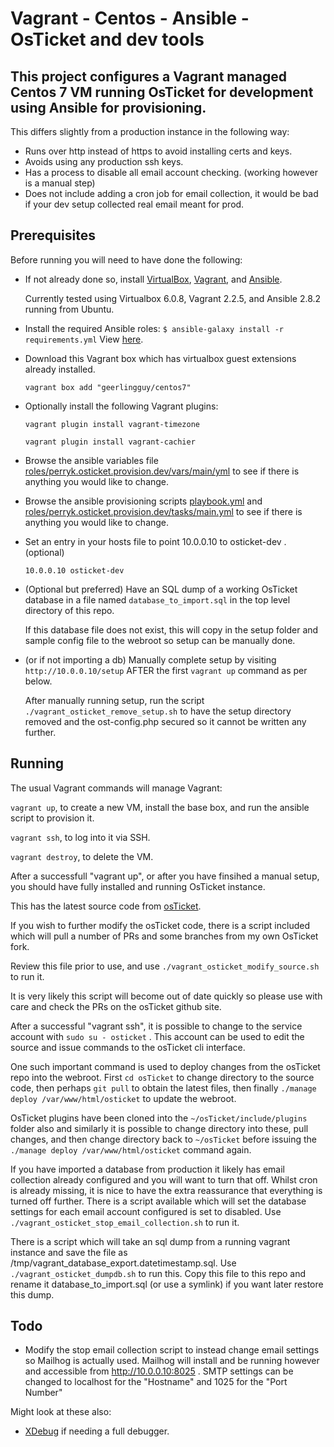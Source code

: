 # Vagrant - Centos - Ansible - OsTicket and dev tools

## This project configures a Vagrant managed Centos 7 VM running OsTicket for development using Ansible for provisioning.

This differs slightly from a production instance in the following way:

* Runs over http instead of https to avoid installing certs and keys.
* Avoids using any production ssh keys.
* Has a process to disable all email account checking. (working however is a manual step)
* Does not include adding a cron job for email collection, it would be bad if your dev setup collected real email meant for prod.

## Prerequisites

Before running you will need to have done the following:

* If not already done so, install [VirtualBox](https://www.virtualbox.org/wiki/Downloads), [Vagrant](https://www.vagrantup.com/downloads.html), and [Ansible](http://docs.ansible.com/intro_installation.html).

  Currently tested using Virtualbox 6.0.8, Vagrant 2.2.5, and Ansible 2.8.2 running from Ubuntu.

* Install the required Ansible roles: `$ ansible-galaxy install -r requirements.yml` View [here](requirements.yml).

* Download this Vagrant box which has virtualbox guest extensions already installed.

  `vagrant box add "geerlingguy/centos7"`

* Optionally install the following Vagrant plugins: 

  `vagrant plugin install vagrant-timezone`

  `vagrant plugin install vagrant-cachier`

* Browse the ansible variables file [roles/perryk.osticket.provision.dev/vars/main/yml](roles/perryk.osticket.provision.dev/vars/main.yml) to see if there is anything you would like to change.

* Browse the ansible provisioning scripts [playbook.yml](playbook.yml) and [roles/perryk.osticket.provision.dev/tasks/main.yml](roles/perryk.osticket.provision.dev/tasks/main.yml) to see if there is anything you would like to change.

* Set an entry in your hosts file to point 10.0.0.10 to osticket-dev . (optional)

  `10.0.0.10 osticket-dev`

* (Optional but preferred) Have an SQL dump of a working OsTicket database in a file named `database_to_import.sql` in the top level directory of this repo.

  If this database file does not exist, this will copy in the setup folder and sample config file to the webroot so setup can be manually done.

* (or if not importing a db) Manually complete setup by visiting `http://10.0.0.10/setup` AFTER the first `vagrant up` command as per below.

  After manually running setup, run the script `./vagrant_osticket_remove_setup.sh` to have the setup directory removed and the ost-config.php secured so it cannot be written any further.


## Running

The usual Vagrant commands will manage Vagrant:

`vagrant up`, to create a new VM, install the base box, and run the ansible script to provision it.

`vagrant ssh`, to log into it via SSH.

`vagrant destroy`, to delete the VM.

After a successfull "vagrant up", or after you have finsihed a manual setup, you should have fully installed and running OsTicket instance.

This has the latest source code from [osTicket](https://github.com/osticket/osticket).

If you wish to further modify the osTicket code, there is a script included which will pull a number of PRs and some branches from my own OsTicket fork.

Review this file prior to use, and use `./vagrant_osticket_modify_source.sh` to run it.

It is very likely this script will become out of date quickly so please use with care and check the PRs on the osTicket github site.

After a successful "vagrant ssh", it is possible to change to the service account with `sudo su - osticket` . This account can be used to edit the source and issue commands to the osTicket cli interface.

One such important command is used to deploy changes from the osTicket repo into the webroot. First `cd osTicket` to change directory to the source code, then perhaps `git pull` to obtain the latest files, then finally `./manage deploy /var/www/html/osticket` to update the webroot.

OsTicket plugins have been cloned into the `~/osTicket/include/plugins` folder also and similarly it is possible to change directory into these, pull changes, and then change directory back to `~/osTicket` before issuing the `./manage deploy /var/www/html/osticket` command again.

If you have imported a database from production it likely has email collection already configured and you will want to turn that off. Whilst cron is already missing, it is nice to have the extra reassurance that everything is turned off further. There is a script available which will set the database settings for each email account configured is set to disabled. Use `./vagrant_osticket_stop_email_collection.sh` to run it.

There is a script which will take an sql dump from a running vagrant instance and save the file as /tmp/vagrant_database_export.datetimestamp.sql. Use `./vagrant_osticket_dumpdb.sh` to run this.  Copy this file to this repo and rename it database_to_import.sql (or use a symlink) if you want later restore this dump.

## Todo

* Modify the stop email collection script to instead change email settings so Mailhog is actually used. Mailhog will install and be running however and accessible from http://10.0.0.10:8025 . SMTP settings can be changed to localhost for the "Hostname" and 1025 for the "Port Number"

Might look at these also:

* [XDebug](https://github.com/geerlingguy/ansible-role-php-xdebug) if needing a full debugger. 

